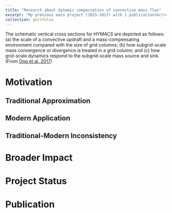 ```yaml
---
title: "Research about dynamic compensation of convective mass flux"
excerpt: "My previous main project (2015-2017) with 1 publication<br/><img src='/images/Research2.png' width='400'>"
collection: portfolio
---
```


The schematic vertical cross sections for HYMACS are depicted as follows: (a) the scale of a convective updraft and a mass-compensating environment compared with the size of grid columns; (b) how subgrid-scale mass convergence or divergence is treated in a grid column; and (c) how grid-scale dynamics respond to the subgrid-scale mass source and sink. (From [Ong et al. 2017](https://hingong.github.io/publication/2017-06-23-paper-title-number-1))

Motivation
====

Traditional Approximation
----

Modern Application
----

Traditional-Modern Inconsistency
----

Broader Impact
====

Project Status
====

Publication
====

